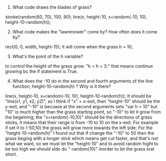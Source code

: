 1. What code draws the blades of grass?

stroke(random(60, 70), 100, 90);
line(x, height-10, x+random(-10, 10), height-10-random(h));

2. What code makes the "lawnmower" come by? How often does it come by?

rect(0, 0, width, height-15);
it will come when the grass h = 10;

3. What's the point of the h variable?

to control the height of the grass grow.
"h = h + 3;" that means continue growing bc the if statement is True.

4. What does the -10 do in the second and fourth arguments of the line function, height-10-random(h) ? Why is it there?

line(x, height-10, x+random(-10, 10), height-10-random(h));
It should be "line(x1, y1, x2, y2)", so I think if "x" = x-exit, then "height-10" should be the y-exit, and "-10" is becuase at the second arguments sets "var h = 10" but "10" is much higher than the grass starting point, so "-10" to let it grow from the begeining; the "x+random(-10,10)" should be the directions of grass sticks, it means that their range is from -10 to 10 on the x-exit. For example if set it to (-50,10) the grass will grow more towards the left side; For the "height-10-random(h)" I found out that if change the "-10" to 50 then the grass beging with a longer stick which means get cut faster, and that's not what we want, so we must let the "height-10" and to avoid random hight to be too high we should sldo do "-random(10)" inorder to let the grass srat short. 
